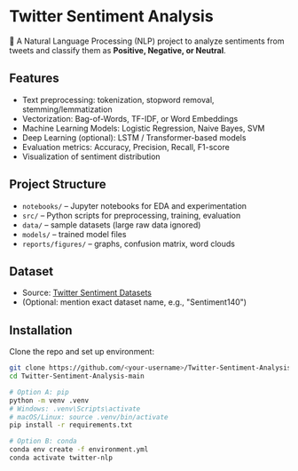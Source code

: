 # Twitter Sentiment Analysis

📌 A Natural Language Processing (NLP) project to analyze sentiments from tweets and classify them as **Positive, Negative, or Neutral**.

## Features
- Text preprocessing: tokenization, stopword removal, stemming/lemmatization
- Vectorization: Bag-of-Words, TF-IDF, or Word Embeddings
- Machine Learning Models: Logistic Regression, Naive Bayes, SVM
- Deep Learning (optional): LSTM / Transformer-based models
- Evaluation metrics: Accuracy, Precision, Recall, F1-score
- Visualization of sentiment distribution

## Project Structure
- `notebooks/` – Jupyter notebooks for EDA and experimentation
- `src/` – Python scripts for preprocessing, training, evaluation
- `data/` – sample datasets (large raw data ignored)
- `models/` – trained model files
- `reports/figures/` – graphs, confusion matrix, word clouds

## Dataset
- Source: [Twitter Sentiment Datasets](https://www.kaggle.com/)  
- (Optional: mention exact dataset name, e.g., "Sentiment140")

## Installation
Clone the repo and set up environment:

```bash
git clone https://github.com/<your-username>/Twitter-Sentiment-Analysis-main.git
cd Twitter-Sentiment-Analysis-main

# Option A: pip
python -m venv .venv
# Windows: .venv\Scripts\activate
# macOS/Linux: source .venv/bin/activate
pip install -r requirements.txt

# Option B: conda
conda env create -f environment.yml
conda activate twitter-nlp
